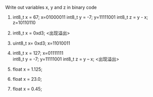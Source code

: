

Write out variables  x, y and z in binary code
 1) int8_t x = 67;       x=01000011
    int8_t y = -7;       y=11111001
    int8_t z = y - x;       z=10110110

 2) int8_t x = 0xd3;      <出现溢出>

 3) uint8_t x= 0xd3;       x=11010011 

 4) int8_t x = 127;        x=01111111  
    int8_t y = -7;         y=11111001
    int8_t z = y – x;      <出现溢出>

 5) float x = 1.125;      

 6) float x = 23.0;

 7) float x = 0.45;

